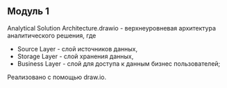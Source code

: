## Модуль 1

Analytical Solution Architecture.drawio -  верхнеуровневая архитектура аналитического решения, где 

- Source Layer - слой источников данных,
- Storage Layer - слой хранения данных,
- Business Layer - слой для доступа к данным бизнес пользователей;

Реализовано с помощью draw.io.
